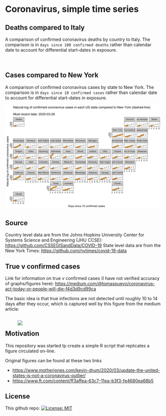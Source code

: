 # Coronavirus, simple time series

## Deaths compared to Italy

A comparison of confirmed coronavirus deaths by country to Italy. The comparison is in `days since 100 confirmed deaths` rather than calendar date to account for differential start-dates in exposure.  

<p align="center">
  <img  width="800" ssrc="https://github.com/hollina/coronoavirus-simple-time-series/blob/master/output/coronavirus_deaths_compared_to_italy.png" ">
</p>
                                                                                                                                                   
## Cases compared to New York

A comparison of confirmed coronavirus cases by state to New York. The comparison is in `days since 10 confirmed cases` rather than calendar date to account for differential start-dates in exposure.  

<p align="center">
  <img  width="800" src="https://github.com/hollina/coronoavirus-simple-time-series/blob/master/output/coronavirus_ln_cases_by_state.png">
</p>



## Source

Country level data are  from the Johns Hopkins University Center for Systems Science and Engineering (JHU CCSE): https://github.com/CSSEGISandData/COVID-19
State level data are from the New York Times: https://github.com/nytimes/covid-19-data


## True v confirmed cases

Link for information on true v confirmed cases (I have not verified accuracy of graphs/figures here): https://medium.com/@tomaspueyo/coronavirus-act-today-or-people-will-die-f4d3d9cd99ca 


The basic idea is that true infections are not detected until roughly 10 to 14 days after they occur, which is captured well by this figure from the medium article: 

<figure style="float:left;">
<img src="https://miro.medium.com/max/7168/1*r-ddYhoUtP_se6x-NOEinA.png" align="left"  width="800"  /> 
</figure>

## Motivation

This repository was started tp create a simple R script that replicates a figure circulated on-line. 

Original figures can be found at these two links

- https://www.motherjones.com/kevin-drum/2020/03/update-the-united-states-is-not-a-coronavirus-outlier/
- https://www.ft.com/content/ff3affea-63c7-11ea-b3f3-fe4680ea68b5

## License

This github repo: [![License: MIT](https://img.shields.io/badge/License-MIT-yellow.svg)](https://opensource.org/licenses/MIT)


